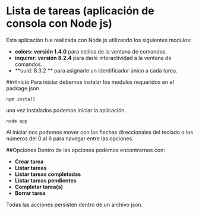 # Lista de tareas (aplicación de consola con Node js)

Esta aplicación fue realizada con Node js utilizando los siguientes modulos:
* **colors: versión 1.4.0** para estilos de la ventana de comandos.
* **inquirer: versión 8.2.4** para darle interactividad a la ventana de comandos.
* **uuid: 8.3.2 ** para asignarle un identificador único a cada tarea.

###Inicio
Para iniciar debemos instalar los modulos requeridos en el package.json

`npm install`

una vez instalados  podemos iniciar la aplicación.

`node app`

Al iniciar nos podemos mover con las flechas direccionales del teclado o los números del 0 al 6 para navegar entre las opciones.

##Opciones
Dentro de las opciones podemos encontrarnos con: 
* **Crear tarea** 
* **Listar tareas**
* **Listar tareas completadas**
* **Listar tareas pendientes**
* **Completar tarea(s)**
* **Borrar tarea**

Todas las acciones persisten dentro de un archivo json.